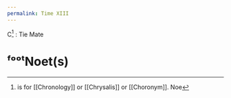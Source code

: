 ```yaml
---
permalink: Time XIII
---
```

C[^c] : Tie Mate


# ᶠᵒᵒᵗNoet(s)

[^c]: is for [[Chronology]] or [[Chrysalis]] or [[Choronym]]. Noe